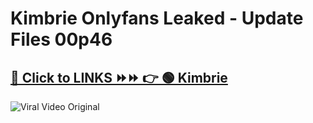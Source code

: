 
 # Kimbrie Onlyfans Leaked - Update Files 00p46

## <h2><a href="https://clipsfans.com/Kimbrie&ref=git">🔗 Click to LINKS ⏩⏩ 👉 🟢 Kimbrie </a></h2>

<a href="https://clipsfans.com/Kimbrie&ref=git" rel="nofollow" data-target="animated-image.originalLink"><img src="https://i.ibb.co.com/xMMVF88/686577567.gif" alt="Viral Video Original" style="max-width: 100%; display: inline-block;" data-target="animated-image.originalImage"></a>

